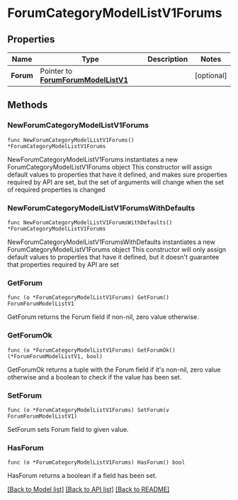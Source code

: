 # ForumCategoryModelListV1Forums

## Properties

Name | Type | Description | Notes
------------ | ------------- | ------------- | -------------
**Forum** | Pointer to [**ForumForumModelListV1**](ForumForumModelListV1.md) |  | [optional] 

## Methods

### NewForumCategoryModelListV1Forums

`func NewForumCategoryModelListV1Forums() *ForumCategoryModelListV1Forums`

NewForumCategoryModelListV1Forums instantiates a new ForumCategoryModelListV1Forums object
This constructor will assign default values to properties that have it defined,
and makes sure properties required by API are set, but the set of arguments
will change when the set of required properties is changed

### NewForumCategoryModelListV1ForumsWithDefaults

`func NewForumCategoryModelListV1ForumsWithDefaults() *ForumCategoryModelListV1Forums`

NewForumCategoryModelListV1ForumsWithDefaults instantiates a new ForumCategoryModelListV1Forums object
This constructor will only assign default values to properties that have it defined,
but it doesn't guarantee that properties required by API are set

### GetForum

`func (o *ForumCategoryModelListV1Forums) GetForum() ForumForumModelListV1`

GetForum returns the Forum field if non-nil, zero value otherwise.

### GetForumOk

`func (o *ForumCategoryModelListV1Forums) GetForumOk() (*ForumForumModelListV1, bool)`

GetForumOk returns a tuple with the Forum field if it's non-nil, zero value otherwise
and a boolean to check if the value has been set.

### SetForum

`func (o *ForumCategoryModelListV1Forums) SetForum(v ForumForumModelListV1)`

SetForum sets Forum field to given value.

### HasForum

`func (o *ForumCategoryModelListV1Forums) HasForum() bool`

HasForum returns a boolean if a field has been set.


[[Back to Model list]](../README.md#documentation-for-models) [[Back to API list]](../README.md#documentation-for-api-endpoints) [[Back to README]](../README.md)


